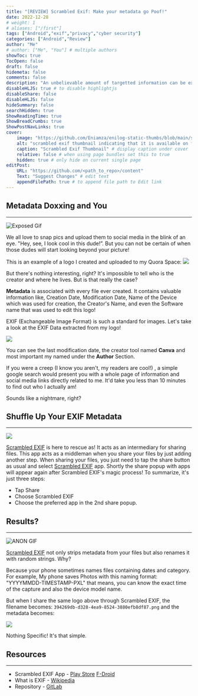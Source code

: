 ```yaml
---
title: "[REVIEW] Scrambled Exif: Make your metadata go Poof!"
date: 2022-12-28
# weight: 1
# aliases: ["/first"]
tags: ["Android","exif","privacy","cyber security"]
categories: ["Android","Review"]
author: "Me"
# author: ["Me", "You"] # multiple authors
showToc: true
TocOpen: false
draft: false
hidemeta: false
comments: false
description: "An unbelievable amount of targetted information can be extracted from your photos even from a simple selfie! From Capture date to Pinpointed Geo Location, you DO NOT want these to be public! So the solution is..."
disableHLJS: true # to disable highlightjs
disableShare: false
disableHLJS: false
hideSummary: false
searchHidden: true
ShowReadingTime: true
ShowBreadCrumbs: true
ShowPostNavLinks: true
cover:
    image: "https://github.com/Eniamza/enilog-static-thumbs/blob/main/scramexif.png?raw=true" # image path/url
    alt: "scrambled exif thumbnail indicating that it is available on f droid and playstore and Eniamza is pointing out to the Logo" # alt text
    caption: "Scrambled Exif Thumbnail" # display caption under cover
    relative: false # when using page bundles set this to true
    hidden: true # only hide on current single page
editPost:
    URL: "https://github.com/<path_to_repo>/content"
    Text: "Suggest Changes" # edit text
    appendFilePath: true # to append file path to Edit link
---
```


## Metadata Doxxing and You

---

![Exposed Gif](https://media.tenor.com/eihFXlsRhRIAAAAC/point-pointing.gif)

We all love to snap pics and upload them to social media in the blink of an eye. "Hey, see, I look cool in this dude!”. But you can not be certain of when those dudes will start looking beyond your picture!

This is an example of a logo I created and uploaded to my Quora Space:
![](https://i.imgur.com/mpZYVPU.png)

But there's nothing interesting, right? It's impossible to tell who is the creator and where he lives. But is that really the case?

**Metadata** is associated with every file ever created. It contains valuable information like, Creation Date, Modification Date, Name of the Device which was used for creation, the Creator's Name, and even the Software name that was used to edit this logo!

EXIF (Exchangeable Image Format) is such a standard for images. Let's take a look at the EXIF Data extracted from my logo!

![](https://i.imgur.com/lSjizWr.png)

You can see the last modification date, the creator tool named **Canva** and most important my named under the **Author** Section.

If you were a creep (I know you aren't, my readers are cool!) , a simple google search would present you with a whole page of information and social media links directly related to me. It'd take you less than 10 minutes to find out who I actually am!

Sounds like a nightmare, right?

## Shuffle Up Your EXIF Metadata
---
![](https://media.tenor.com/7feFpn2OST4AAAAC/card-spring-playing-cards.gif)

[Scrambled EXIF](https://play.google.com/store/apps/details?id=com.jarsilio.android.scrambledeggsif&hl=en&gl=US&pli=1) is here to rescue as! It acts as an intermediary for sharing files. This app acts as a middleman when you share your files by just adding another step. When sharing your files, you just need to tap the share button as usual and select [Scrambled EXIF](https://play.google.com/store/apps/details?id=com.jarsilio.android.scrambledeggsif&hl=en&gl=US&pli=1) app. Shortly the share popup with apps will appear again after Scrambled EXIF's magic process! To summarize, it's just three steps:

- Tap Share
- Choose Scrambled EXIF
- Choose the preferred app in the 2nd share popup.

## Results?

---

![ANON GIF](https://media.tenor.com/FnqasB7hsq0AAAAd/v-for-vendetta.gif)

[Scrambled EXIF](https://play.google.com/store/apps/details?id=com.jarsilio.android.scrambledeggsif&hl=en&gl=US&pli=1) not only strips metadata from your files but also renames it with random strings. Why?

Because your phone sometimes names files containing dates and category. For example, My phone saves Photos with this naming format: "YYYYMMDD-TIMESTAMP-PXL" that means, you can know the exact time of the capture and also the device model name. 

But when I share the same logo above through Scrambled EXIF, the filename becomes: `394269db-d328-4ea9-8524-3880efb8df87.png` and the metadata becomes: 

![](https://i.imgur.com/PUBLyfe.png)


Nothing Specific! It's that simple.

## Resources
---
- Scrambled EXIF App - [Play Store](https://play.google.com/store/apps/details?id=com.jarsilio.android.scrambledeggsif&hl=en&gl=US&pli=1) [F-Droid](https://f-droid.org/packages/com.jarsilio.android.scrambledeggsif/)
- What is EXIF - [Wikipedia](https://en.wikipedia.org/wiki/Exif)
- Repository - [GitLab](https://gitlab.com/juanitobananas/scrambled-exif) 